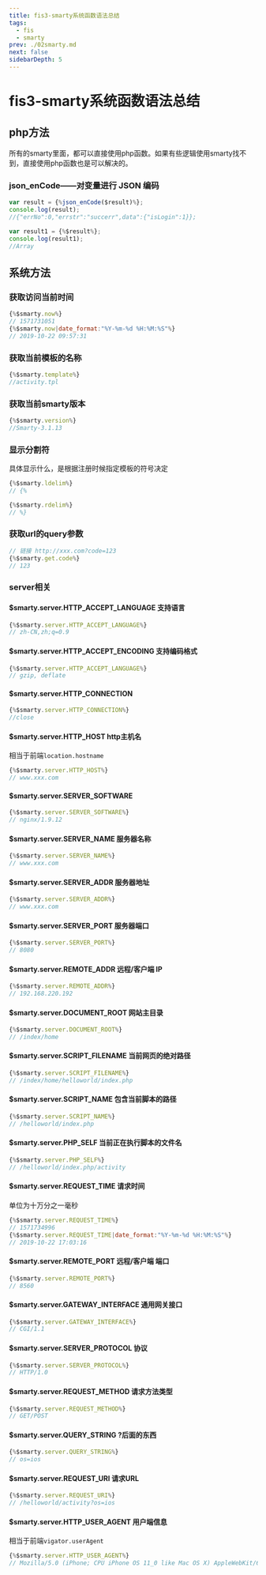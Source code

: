 ```yaml
---
title: fis3-smarty系统函数语法总结
tags: 
  - fis
  - smarty
prev: ./02smarty.md
next: false
sidebarDepth: 5
---
```

# fis3-smarty系统函数语法总结

## php方法
所有的smarty里面，都可以直接使用php函数。如果有些逻辑使用smarty找不到，直接使用php函数也是可以解决的。
### json_enCode——对变量进行 JSON 编码
```js
var result = {%json_enCode($result)%};
console.log(result);
//{"errNo":0,"errstr":"succerr",data":{"isLogin":1}};

var result1 = {%$result%};
console.log(result1);
//Array
```
## 系统方法
### 获取访问当前时间
```js
{%$smarty.now%}
// 1571731051
{%$smarty.now|date_format:"%Y-%m-%d %H:%M:%S"%}
// 2019-10-22 09:57:31
```

### 获取当前模板的名称
```js
{%$smarty.template%}
//activity.tpl
```

### 获取当前smarty版本
```js
{%$smarty.version%}
//Smarty-3.1.13
```

### 显示分割符
具体显示什么，是根据注册时候指定模板的符号决定
```js
{%$smarty.ldelim%}
// {%

{%$smarty.rdelim%}
// %}
```

### 获取url的query参数
```js
// 链接 http://xxx.com?code=123
{%$smarty.get.code%}
// 123
```

### server相关

#### $smarty.server.HTTP_ACCEPT_LANGUAGE 支持语言
```js
{%$smarty.server.HTTP_ACCEPT_LANGUAGE%}
// zh-CN,zh;q=0.9
```

#### $smarty.server.HTTP_ACCEPT_ENCODING 支持编码格式
```js
{%$smarty.server.HTTP_ACCEPT_LANGUAGE%}
// gzip, deflate
```

#### $smarty.server.HTTP_CONNECTION 
```js
{%$smarty.server.HTTP_CONNECTION%}
//close
```

#### $smarty.server.HTTP_HOST http主机名
相当于前端`location.hostname`
```js
{%$smarty.server.HTTP_HOST%}
// www.xxx.com
```

#### $smarty.server.SERVER_SOFTWARE
```js
{%$smarty.server.SERVER_SOFTWARE%}
// nginx/1.9.12
```

#### $smarty.server.SERVER_NAME 服务器名称
```js
{%$smarty.server.SERVER_NAME%}
// www.xxx.com
```

#### $smarty.server.SERVER_ADDR 服务器地址
```js
{%$smarty.server.SERVER_ADDR%}
// www.xxx.com
```

#### $smarty.server.SERVER_PORT 服务器端口
```js
{%$smarty.server.SERVER_PORT%}
// 8080
```

#### $smarty.server.REMOTE_ADDR 远程/客户端 IP
```js
{%$smarty.server.REMOTE_ADDR%}
// 192.168.220.192
```

#### $smarty.server.DOCUMENT_ROOT 网站主目录
```js
{%$smarty.server.DOCUMENT_ROOT%}
// /index/home
```

#### $smarty.server.SCRIPT_FILENAME 当前网页的绝对路径
```js
{%$smarty.server.SCRIPT_FILENAME%}
// /index/home/helloworld/index.php
```

#### $smarty.server.SCRIPT_NAME 包含当前脚本的路径
```js
{%$smarty.server.SCRIPT_NAME%}
// /helloworld/index.php
```

#### $smarty.server.PHP_SELF 当前正在执行脚本的文件名
```js
{%$smarty.server.PHP_SELF%}
// /helloworld/index.php/activity
```

#### $smarty.server.REQUEST_TIME 请求时间
单位为十万分之一毫秒
```js
{%$smarty.server.REQUEST_TIME%}
// 1571734996
{%$smarty.server.REQUEST_TIME|date_format:"%Y-%m-%d %H:%M:%S"%}
// 2019-10-22 17:03:16
```

#### $smarty.server.REMOTE_PORT 远程/客户端 端口
```js
{%$smarty.server.REMOTE_PORT%}
// 8560
```

#### $smarty.server.GATEWAY_INTERFACE 通用网关接口
```js
{%$smarty.server.GATEWAY_INTERFACE%}
// CGI/1.1
```

#### $smarty.server.SERVER_PROTOCOL 协议
```js
{%$smarty.server.SERVER_PROTOCOL%}
// HTTP/1.0
```

#### $smarty.server.REQUEST_METHOD 请求方法类型
```js
{%$smarty.server.REQUEST_METHOD%}
// GET/POST
```

#### $smarty.server.QUERY_STRING ?后面的东西
```js
{%$smarty.server.QUERY_STRING%}
// os=ios
```

#### $smarty.server.REQUEST_URI 请求URL
```js
{%$smarty.server.REQUEST_URI%}
// /helloworld/activity?os=ios
```

#### $smarty.server.HTTP_USER_AGENT 用户端信息
相当于前端`vigator.userAgent`
```js
{%$smarty.server.HTTP_USER_AGENT%}
// Mozilla/5.0 (iPhone; CPU iPhone OS 11_0 like Mac OS X) AppleWebKit/604.1.38 (KHTML, like Gecko) Version/11.0 Mobile/15A372 Safari/604.1
```

